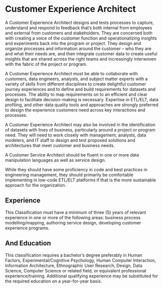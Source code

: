 

# Customer Experience Architect    
A Customer Experience Architect designs and tests processes to capture, understand and respond to feedback that’s both internal from employees and external from customers and stakeholders. They are concerned both with creating a voice of the customer function and operationalizing insights and experiments back into the program or project. They design and organize processes and information around the customer – who they are and what their needs are, and then integrate customer data to create useful insights that are shared across the right teams and increasingly interwoven with the fabric of the project or program.

A Customer Experience Architect must be able to collaborate with customers, data engineers, analysts, and subject matter experts with a variety of skills from different disciplines to create delightful customer journey experiences and to define and build requirements for datasets and processes. The ability to map requirements on to an efficient and clear design to facilitate decision-making is necessary. Expertise in ETL/ELT, data profiling, and other data quality tools and approaches are strongly preferred to design the experience customers need across key interactions and processes.

A Customer Experience Architect may also be involved in the identification of datasets with lines of business, particularly around a project or program need. They will need to work closely with management, analysts, data modelers, and IT staff to design and test proposed solutions and architectures that meet customer and business needs.

A Customer Service Architect should be fluent in one or more data manipulation languages as well as service design.

While they should have some proficiency in code and best practices in engineering management, they should primarily be comfortable implementing in low-code ETL/ELT platforms if that is the more sustainable approach for the organization.

## Experience
This Classification must have a minimum of three (5) years of relevant experience in one or more of the following areas: business process modelling/mapping, authoring service design, developing customer experience programs.

## And Education
This classification requires a bachelor’s degree preferably in Human Factors, Experimental/Cognitive Psychology, Human Computer Interaction, Information Architecture, Ethnographic User Research, Design, Data Science, Computer Science or related field, or equivalent professional experience/training. Additional qualifying experience may be substituted for the required education on a year-for-year basis.
